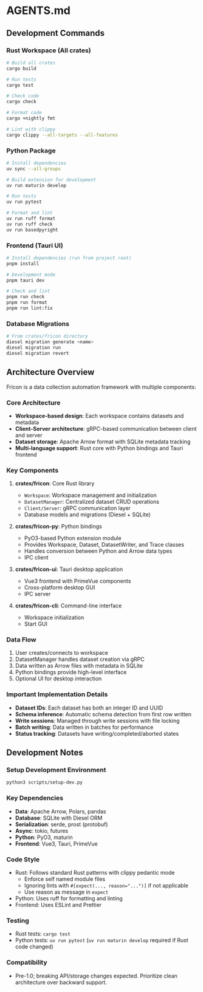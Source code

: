 # AGENTS.md

## Development Commands

### Rust Workspace (All crates)

```bash
# Build all crates
cargo build

# Run tests
cargo test

# Check code
cargo check

# Format code
cargo +nightly fmt

# Lint with clippy
cargo clippy --all-targets --all-features
```

### Python Package

```bash
# Install dependencies
uv sync --all-groups

# Build extension for development
uv run maturin develop

# Run tests
uv run pytest

# Format and lint
uv run ruff format
uv run ruff check
uv run basedpyright
```

### Frontend (Tauri UI)

```bash
# Install dependencies (run from project root)
pnpm install

# Development mode
pnpm tauri dev

# Check and lint
pnpm run check
pnpm run format
pnpm run lint:fix
```

### Database Migrations

```bash
# From crates/fricon directory
diesel migration generate <name>
diesel migration run
diesel migration revert
```

## Architecture Overview

Fricon is a data collection automation framework with multiple components:

### Core Architecture

- **Workspace-based design**: Each workspace contains datasets and metadata
- **Client-Server architecture**: gRPC-based communication between client and server
- **Dataset storage**: Apache Arrow format with SQLite metadata tracking
- **Multi-language support**: Rust core with Python bindings and Tauri frontend

### Key Components

1. **crates/fricon**: Core Rust library
    - `Workspace`: Workspace management and initialization
    - `DatasetManager`: Centralized dataset CRUD operations
    - `Client/Server`: gRPC communication layer
    - Database models and migrations (Diesel + SQLite)

2. **crates/fricon-py**: Python bindings
    - PyO3-based Python extension module
    - Provides Workspace, Dataset, DatasetWriter, and Trace classes
    - Handles conversion between Python and Arrow data types
    - IPC client

3. **crates/fricon-ui**: Tauri desktop application
    - Vue3 frontend with PrimeVue components
    - Cross-platform desktop GUI
    - IPC server

4. **crates/fricon-cli**: Command-line interface
    - Workspace initialization
    - Start GUI

### Data Flow

1. User creates/connects to workspace
2. DatasetManager handles dataset creation via gRPC
3. Data written as Arrow files with metadata in SQLite
4. Python bindings provide high-level interface
5. Optional UI for desktop interaction

### Important Implementation Details

- **Dataset IDs**: Each dataset has both an integer ID and UUID
- **Schema inference**: Automatic schema detection from first row written
- **Write sessions**: Managed through write sessions with file locking
- **Batch writing**: Data written in batches for performance
- **Status tracking**: Datasets have writing/completed/aborted states

## Development Notes

### Setup Development Environment

```bash
python3 scripts/setup-dev.py
```

### Key Dependencies

- **Data**: Apache Arrow, Polars, pandas
- **Database**: SQLite with Diesel ORM
- **Serialization**: serde, prost (protobuf)
- **Async**: tokio, futures
- **Python**: PyO3, maturin
- **Frontend**: Vue3, Tauri, PrimeVue

### Code Style

- Rust: Follows standard Rust patterns with clippy pedantic mode
    - Enforce self named module files
    - Ignoring lints with `#[expect(..., reason="...")]` if not applicable
    - Use reason as message in `expect`
- Python: Uses ruff for formatting and linting
- Frontend: Uses ESLint and Prettier

### Testing

- Rust tests: `cargo test`
- Python tests: `uv run pytest` (`uv run maturin develop` required if Rust code changed)

### Compatibility

- Pre-1.0; breaking API/storage changes expected. Prioritize clean architecture over backward support.
